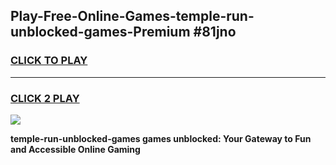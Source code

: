 
## Play-Free-Online-Games-temple-run-unblocked-games-Premium #81jno
<h3>
<a href="https://premium.freeplayer.one?title=temple-run-unblocked-games&ref=8M">CLICK TO PLAY</a></h3>
<hr>

<h3>
<a href="https://premium.freeplayer.one?title=temple-run-unblocked-games&ref=8M">CLICK 2 PLAY</a>
  
</h3>

<a href="https://premium.freeplayer.one?title=temple-run-unblocked-games&ref=8M"><img src="https://clearcache.store/games.png"></a>


**temple-run-unblocked-games games unblocked: Your Gateway to Fun and Accessible Online Gaming**
